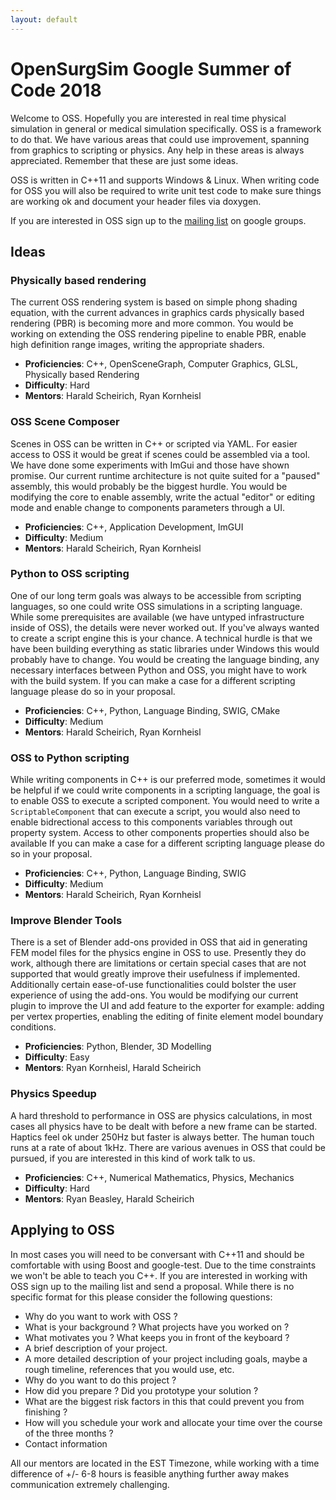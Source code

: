 ```yaml
---
layout: default
---
```


# OpenSurgSim Google Summer of Code 2018

Welcome to OSS. Hopefully you are interested in real time physical simulation in general or medical simulation specifically. OSS is a framework to do that. We have various areas that could use improvement, spanning from graphics to scripting or physics. Any help in these areas is always appreciated. Remember that these are just some ideas.

OSS is written in C++11 and supports Windows & Linux. When writing code for OSS you will also be required to write unit test code to make sure things are working ok and document your header files via doxygen.

If you are interested in OSS sign up to the [mailing list](https://groups.google.com/a/simquest.com/forum/#!forum/opensurgsim/join) on google groups.

## Ideas

### Physically based rendering

The current OSS rendering system is based on simple phong shading equation, with the current advances in graphics cards physically based rendering (PBR) is becoming more and more common. You would be working on extending the OSS rendering pipeline to enable PBR, enable high definition range images, writing the appropriate shaders.

- **Proficiencies**: C++, OpenSceneGraph, Computer Graphics, GLSL, Physically based Rendering
- **Difficulty**: Hard
- **Mentors**: Harald Scheirich, Ryan Kornheisl

### OSS Scene Composer

Scenes in OSS can be written in C++ or scripted via YAML. For easier access to OSS it would be great if scenes could be assembled via a tool. We have done some experiments with ImGui and those have shown promise. Our current runtime architecture is not quite suited for a "paused" assembly, this would probably be the biggest hurdle. You would be modifying the core to enable assembly, write the actual "editor" or editing mode and enable change to components parameters through a UI.

- **Proficiencies**: C++, Application Development, ImGUI
- **Difficulty**: Medium
- **Mentors**: Harald Scheirich, Ryan Kornheisl

### Python to OSS scripting

One of our long term goals was always to be accessible from scripting languages, so one could write OSS simulations in a scripting language. While some prerequisites are available (we have untyped infrastructure inside of OSS), the details were never worked out. If you've always wanted to create a script engine this is your chance. A technical hurdle is that we have been building everything as static libraries under Windows this would probably have to change. You would be creating the language binding, any necessary interfaces between Python and OSS, you might have to work with the build system.
If you can make a case for a different scripting language please do so in your proposal.

- **Proficiencies**: C++, Python, Language Binding, SWIG, CMake
- **Difficulty**: Medium
- **Mentors**: Harald Scheirich, Ryan Kornheisl

### OSS to Python scripting

While writing components in C++ is our preferred mode, sometimes it would be helpful if we could write components in a scripting language, the goal is to enable OSS to execute a scripted component. You would need to write a `ScriptableComponent` that can execute a script, you would also need to enable bidrectional access to this components variables through out property system. Access to other components properties should also be available
If you can make a case for a different scripting language please do so in your proposal.

- **Proficiencies**: C++, Python, Language Binding, SWIG
- **Difficulty**: Medium
- **Mentors**: Harald Scheirich, Ryan Kornheisl

### Improve Blender Tools

There is a set of Blender add-ons provided in OSS that aid in generating FEM model files for the physics engine in OSS to use. Presently they do work, although there are limitations or certain special cases that are not supported that would greatly improve their usefulness if implemented. Additionally certain ease-of-use functionalities could bolster the user experience of using the add-ons. You would be modifying our current plugin to improve the UI and add feature to the exporter for example: adding per vertex properties, enabling the editing of finite element model boundary conditions. 

- **Proficiencies**: Python, Blender, 3D Modelling
- **Difficulty**: Easy
- **Mentors**: Ryan Kornheisl, Harald Scheirich

### Physics Speedup

A hard threshold to performance in OSS are physics calculations, in most cases all physics have to be dealt with before a new frame can be started. Haptics feel ok under 250Hz but faster is always better. The human touch runs at a rate of about 1kHz. There are various avenues in OSS that could be pursued, if you are interested in this kind of work talk to us.

- **Proficiencies**: C++, Numerical Mathematics, Physics, Mechanics
- **Difficulty**: Hard
- **Mentors**: Ryan Beasley, Harald Scheirich


## Applying to OSS

In most cases you will need to be conversant with C++11 and should be comfortable with using Boost and google-test. Due to the time constraints we won't be able to teach you C++. If you are interested in working with OSS sign up to the mailing list and send a proposal. While there is no specific format for this please consider the following questions:

- Why do you want to work with OSS ?
- What is your background ? What projects have you worked on ?
- What motivates you ? What keeps you in front of the keyboard ?
- A brief description of your project.
- A more detailed description of your project including goals, maybe a rough timeline, references that you would use, etc.
- Why do you want to do this project ?
- How did you prepare ? Did you prototype your solution ?
- What are the biggest risk factors in this that could prevent you from finishing ?
- How will you schedule your work and allocate your time over the course of the three months ? 
- Contact information

All our mentors are located in the EST Timezone, while working with a time difference of +/- 6-8 hours is feasible anything further away makes communication extremely challenging.
